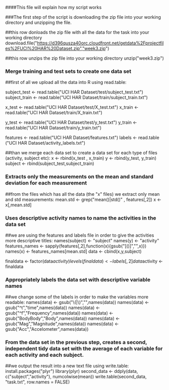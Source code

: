 ####This file will explain how my script works

###The first step of the script is downloading the zip file into your working directory and unzipping the file.

##this row donloads the zip file with all the data for the task into your working directory
download.file("https://d396qusza40orc.cloudfront.net/getdata%2Fprojectfiles%2FUCI%20HAR%20Dataset.zip","week3.zip") 

##this row unzips the zip file into your working directory
unzip("week3.zip")


### Merge training and test sets to create one data set

##first of all we upload all the data into R using read.table:

subject_test <- read.table("UCI HAR Dataset/test/subject_test.txt")
subject_train <- read.table("UCI HAR Dataset/train/subject_train.txt")

x_test <- read.table("UCI HAR Dataset/test/X_test.txt")
x_train <- read.table("UCI HAR Dataset/train/X_train.txt")

y_test <- read.table("UCI HAR Dataset/test/y_test.txt")
y_train <- read.table("UCI HAR Dataset/train/y_train.txt")

features <- read.table("UCI HAR Dataset/features.txt")
labels <- read.table ("UCI HAR Dataset/activity_labels.txt")


##than we merge each data set to create a data set for each type of files (activity, subject etc):
x <- rbind(x_test , x_train)
y <- rbind(y_test, y_train)
subject <- rbind(subject_test,subject_train)

### Extracts only the measurements on the mean and standard deviation for each measurement

##from the files which has all the data (the "x" files) we extract only mean and std measurements:
mean.std <- grep("mean()|std()" , features[,2])
x <- x[,mean.std]


### Uses descriptive activity names to name the activities in the data set

##we are using the features and labels file in order to give the activities more descriptive titles:
names(subject) <- "subject"
names(y) <- "activity"
features_names <- sapply(features[,2],function(x){gsub("[()]","",x)})
names(x) <- features_names[mean.std]
data <- cbind(x,y,subject)

finaldata <- factor(data$activity)
levels(finaldata) <- labels[,2]
data$activity <- finaldata

### Appropriately labels the data set with descriptive variable names

##we change some of the labels in order to make the variables more readable:
names(data) <- gsub("\\(|\\)","",names(data))
names(data) <- gsub("^t","time",names(data)) 
names(data) <- gsub("^f","Frequency",names(data))
names(data) <- gsub("BodyBody","Body",names(data))
names(data) <- gsub("Mag","Magnitude",names(data))
names(data) <- gsub("Acc","Accelometer",names(data))

### From the data set in the previous step, creates a second, independent tidy data set with the average of each variable for each activity and each subject.

##we output the result into a new text file using write.table:
install.packages("plyr")
library(plyr)
second_data <- ddply(data, c("subject","activity"), numcolwise(mean))
write.table(second_data, "task.txt", row.names = FALSE)

